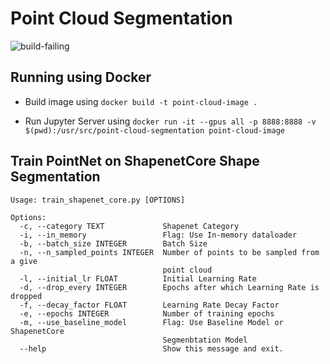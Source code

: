 # Point Cloud Segmentation

<img src="https://github.com/soumik12345/point-cloud-segmentation/workflows/tests/badge.svg" alt="build-failing">

## Running using Docker

- Build image using `docker build -t point-cloud-image .`

- Run Jupyter Server using `docker run -it --gpus all -p 8888:8888 -v $(pwd):/usr/src/point-cloud-segmentation point-cloud-image`


## Train PointNet on ShapenetCore Shape Segmentation

```
Usage: train_shapenet_core.py [OPTIONS]

Options:
  -c, --category TEXT             Shapenet Category
  -i, --in_memory                 Flag: Use In-memory dataloader
  -b, --batch_size INTEGER        Batch Size
  -n, --n_sampled_points INTEGER  Number of points to be sampled from a give
                                  point cloud
  -l, --initial_lr FLOAT          Initial Learning Rate
  -d, --drop_every INTEGER        Epochs after which Learning Rate is dropped
  -f, --decay_factor FLOAT        Learning Rate Decay Factor
  -e, --epochs INTEGER            Number of training epochs
  -m, --use_baseline_model        Flag: Use Baseline Model or ShapenetCore
                                  Segmenbtation Model
  --help                          Show this message and exit.
```
